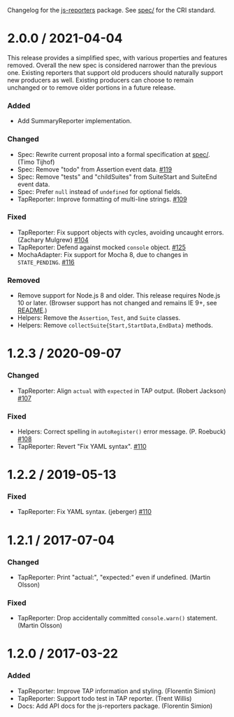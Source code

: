 Changelog for the [js-reporters](https://www.npmjs.com/package/js-reporters) package. See [spec/](./spec/cri-draft.adoc) for the CRI standard.

2.0.0 / 2021-04-04
==================

This release provides a simplified spec, with various properties and features removed. Overall the new spec is considered narrower than the previous one. Existing reporters that support old producers should naturally support new producers as well. Existing producers can choose to remain unchanged or to remove older portions in a future release.

### Added

* Add SummaryReporter implementation.

### Changed

* Spec: Rewrite current proposal into a formal specification at [spec/](./spec/cri-draft.adoc). (Timo Tijhof)
* Spec: Remove "todo" from Assertion event data. [#119](https://github.com/js-reporters/js-reporters/pull/119)
* Spec: Remove "tests" and "childSuites" from SuiteStart and SuiteEnd event data.
* Spec: Prefer `null` instead of `undefined` for optional fields.
* TapReporter: Improve formatting of multi-line strings. [#109](https://github.com/js-reporters/js-reporters/issues/109)

### Fixed

* TapReporter: Fix support objects with cycles, avoiding uncaught errors. (Zachary Mulgrew) [#104](https://github.com/js-reporters/js-reporters/issues/104)
* TapReporter: Defend against mocked `console` object. [#125](https://github.com/js-reporters/js-reporters/issues/125)
* MochaAdapter: Fix support for Mocha 8, due to changes in `STATE_PENDING`. [#116](https://github.com/js-reporters/js-reporters/issues/116)

### Removed

* Remove support for Node.js 8 and older. This release requires Node.js 10 or later. (Browser support has not changed and remains IE 9+, see [README](./README.md#runtime-support).)
* Helpers: Remove the `Assertion`, `Test`, and `Suite` classes.
* Helpers: Remove `collectSuite{Start,StartData,EndData}` methods.

1.2.3 / 2020-09-07
==================

### Changed

* TapReporter: Align `actual` with `expected` in TAP output. (Robert Jackson) [#107](https://github.com/js-reporters/js-reporters/pull/107)

### Fixed

* Helpers: Correct spelling in `autoRegister()` error message. (P. Roebuck) [#108](https://github.com/js-reporters/js-reporters/issues/108)
* TapReporter: Revert "Fix YAML syntax". [#110](https://github.com/js-reporters/js-reporters/issues/110)

1.2.2 / 2019-05-13
==================

### Fixed

* TapReporter: Fix YAML syntax. (jeberger) [#110](https://github.com/js-reporters/js-reporters/issues/110)

1.2.1 / 2017-07-04
==================

### Changed

* TapReporter: Print "actual:", "expected:" even if undefined. (Martin Olsson)

### Fixed

* TapReporter: Drop accidentally committed `console.warn()` statement. (Martin Olsson)

1.2.0 / 2017-03-22
==================

### Added

* TapReporter: Improve TAP information and styling. (Florentin Simion)
* TapReporter: Support todo test in TAP reporter. (Trent Willis)
* Docs: Add API docs for the js-reporters package. (Florentin Simion)
